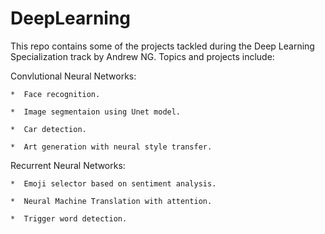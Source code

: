 # DeepLearning
This repo contains some of the projects tackled during the Deep Learning Specialization track by Andrew NG.
Topics and projects include:

  Convlutional Neural Networks:
  
    *  Face recognition.
    
    *  Image segmentaion using Unet model.
    
    *  Car detection.
    
    *  Art generation with neural style transfer.
    
  Recurrent Neural Networks:
  
    *  Emoji selector based on sentiment analysis.
    
    *  Neural Machine Translation with attention.
    
    *  Trigger word detection.

